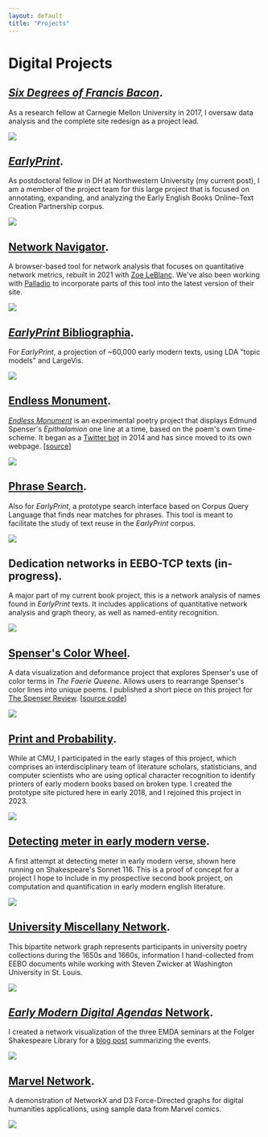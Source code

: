 ```yaml
---
layout: default
title: "Projects"
---
```


# Digital Projects

## *[Six Degrees of Francis Bacon](http://sixdegreesoffrancisbacon.com)*.

As a research fellow at Carnegie Mellon University in 2017, I oversaw data analysis and the complete site redesign as a project lead.

![](/images/gallery/1sixdegrees.png)

## *[EarlyPrint](https://earlyprint.org/)*.

As postdoctoral fellow in DH at Northwestern University (my current post), I am a member of the project team for this large project that is focused on annotating, expanding, and analyzing the Early English Books Online–Text Creation Partnership corpus.

![](/images/earlyprintngram.png)

## [Network Navigator](https://networknavigator.jrladd.com).

A browser-based tool for network analysis that focuses on quantitative network metrics, rebuilt in 2021 with [Zoe LeBlanc](https://zoeleblanc.com/). We've also been working with [Palladio](http://hdlab.stanford.edu/palladio/) to incorporate parts of this tool into the latest version of their site.

![](/images/navigator.png)

## [*EarlyPrint* Bibliographia](https://earlyprint.org/bibliographia).

For *EarlyPrint*, a projection of ~60,000 early modern texts, using LDA "topic models" and LargeVis.

![](/images/gallery/5scatter.png)

## [Endless Monument](https://jrladd.com/endlessmonument).

[*Endless Monument*](https://jrladd.com/endlessmonument/) is an experimental poetry project that displays Edmund Spenser's *Epithalamion* one line at a time, based on the poem's own time-scheme. It began as a [Twitter bot](https://twitter.com/endlessmonument) in 2014 and has since moved to its own webpage. [[source]](https://github.com/jrladd/endlessmonument)

![](/images/endlessmonument.png)

## [Phrase Search](https://earlyprint.org/lab/tool_phrase_search.html).

Also for *EarlyPrint*, a prototype search interface based on Corpus Query Language that finds near matches for phrases. This tool is meant to facilitate the study of text reuse in the *EarlyPrint* corpus.

![](/images/phrase.png)

## Dedication networks in EEBO-TCP texts (in-progress).

A major part of my current book project, this is a network analysis of names found in *EarlyPrint* texts. It includes applications of quantitative network analysis and graph theory, as well as named-entity recognition.

![](/images/dedication_jupyter.png)

## [Spenser's Color Wheel](https://jrladd.com/colorwheel).

A data visualization and deformance project that explores Spenser's use of color terms in *The Faerie Queene*. Allows users to rearrange Spenser's color lines into unique poems. I published a short piece on this project for [The Spenser Review](https://www.english.cam.ac.uk/spenseronline/review/item/49.3.5/). [[source code](https://github.com/jrladd/colorwheel)]

![](/images/colorwheel.png)

## [Print and Probability](http://printprobability.org/).

While at CMU, I participated in the early stages of this project, which comprises an interdisciplinary team of literature scholars, statisticians, and computer scientists who are using optical character recognition to identify printers of early modern books based on broken type. I created the prototype site pictured here in early 2018, and I rejoined this project in 2023.

![](/images/printandprob.png)

## [Detecting meter in early modern verse](https://github.com/jrladd/scansion).

A first attempt at detecting meter in early modern verse, shown here running on Shakespeare's Sonnet 116. This is a proof of concept for a project I hope to include in my prospective second book project, on computation and quantification in early modern english literature.

![](/images/scansion.png)

## [University Miscellany Network](http://bl.ocks.org/jrladd/2f97fe222cfd7e66c655).

This bipartite network graph represents participants in university poetry collections during the 1650s and 1660s, information I hand-collected from EEBO documents while working with Steven Zwicker at Washington University in St. Louis.

![](/images/miscellany.png)

## [*Early Modern Digital Agendas* Network](https://bl.ocks.org/jrladd/75a522aecd79d10778fd5d8d31b1d1a5).

I created a network visualization of the three EMDA seminars at the Folger Shakespeare Library for a [blog post](https://collation.folger.edu/2017/10/report-network-analysis/) summarizing the events.

![](/images/emda.png)

## [Marvel Network](https://observablehq.com/@jrladd/marvel-network).

A demonstration of NetworkX and D3 Force-Directed graphs for digital humanities applications, using sample data from Marvel comics.

![](/images/marvel.png)

